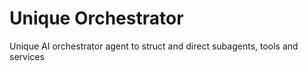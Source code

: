 # Unique Orchestrator

Unique AI orchestrator agent to struct and direct subagents, tools and services